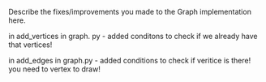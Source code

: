 Describe the fixes/improvements you made to the Graph implementation here.

in add_vertices in graph. py - added conditons to check if we already have that vertices!

in add_edges in graph.py - added conditions to check if veritice is there! you need to vertex to draw!

